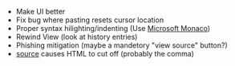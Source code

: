 - Make UI better
- Fix bug where pasting resets cursor location
- Proper syntax hilighting/indenting (Use [Microsoft Monaco](https://github.com/microsoft/monaco-editor))
- Rewind View (look at history entries)
- Phishing mitigation (maybe a mandetory "view source" button?)
- <a href="https://www.cbo.gov/publication/57541#:~:text=The Administration's 2022 budget request,billion in funding for DoD.">source</a>
  causes HTML to cut off (probably the comma)
